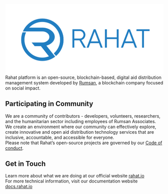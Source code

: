 ![Rahat Cover Photo](/Rahat.png)
Rahat platform is an open-source, blockchain-based, digital aid distribution management system developed by [Rumsan](https://rumsan.com/), a blockchain company focused on social impact.
## Participating in Community 
We are a community of contributors - developers, volunteers, researchers, and the humanitarian sector including employees of Rumsan Associates. We create an environment where our community can effectively explore, create innovative and open aid distribution technology services that are inclusive, accountable, and accessible for everyone. 
<br>Please note that Rahat’s open-source projects are governed by our [Code of conduct](https://docs.rahat.io/docs/next/code-of-conduct). 
## Get in Touch 
Learn more about what we are doing at our official website [rahat.io](https://rahat.io) <br>For more technical information, visit our documentation website [docs.rahat.io](https://docs.rahat.io/docs/next/intro)
